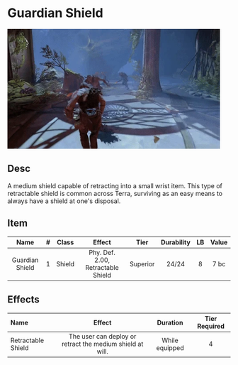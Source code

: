 # Guardian Shield

![Copyright](GuardianShield.webp)

## Desc

A medium shield capable of retracting into a small wrist item. This type of retractable shield is common across Terra, surviving as an easy means to always have a shield at one's disposal.

## Item

| Name | # | Class | Effect | Tier | Durability | LB | Value |
| :--: | :-: | :---: | :----: | :--: | :--------: | :-: | :---: |
| Guardian Shield | 1 | Shield | Phy. Def. 2.00, Retractable Shield | Superior | 24/24 | 8 | 7 bc |

## Effects

| Name | Effect | Duration | Tier Required |
| :--- | :----: | :------: | :-----------: |
| Retractable Shield | The user can deploy or retract the medium shield at will. | While equipped | 4 |
